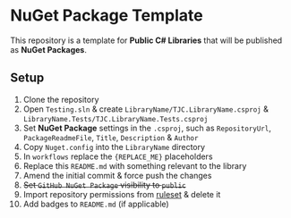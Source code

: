 # NuGet Package Template
This repository is a template for **Public C# Libraries** that will be published as **NuGet Packages**.

## Setup
1. Clone the repository
2. Open `Testing.sln` & create `LibraryName/TJC.LibraryName.csproj` & `LibraryName.Tests/TJC.LibraryName.Tests.csproj`
3. Set **NuGet Package** settings in the `.csproj`, such as `RepositoryUrl`, `PackageReadmeFile`, `Title`, `Description` & `Author`
4. Copy `Nuget.config` into the `LibraryName` directory
5. In `workflows` replace the `{REPLACE_ME}` placeholders
6. Replace this `README.md` with something relevant to the library
7. Amend the initial commit & force push the changes
8. ~~Set `GitHub NuGet Package` visibility to `public`~~
9. Import repository permissions from [ruleset](.github/ruleset.json) & delete it
10. Add badges to `README.md` (if applicable)
